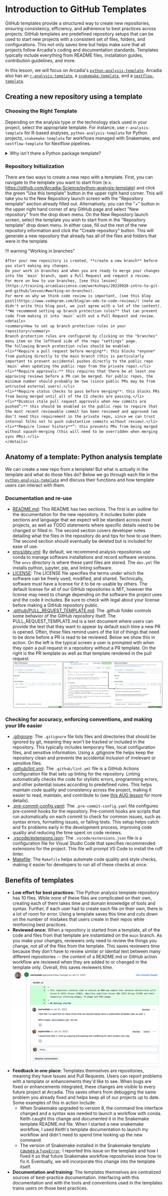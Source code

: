 # Introduction to GitHub Templates

GitHub templates provide a structured way to create new repositories, ensuring consistency, efficiency, and adherence to best practices across projects.
GitHub templates are predefined repository setups that can be used to start new projects with a consistent set of files, folders, and configurations.
This not only saves time but helps make sure that all projects follow Arcadia's coding and documentation standards.
Templates typically include everything from README files, installation guides, contribution guidelines, and more.

In this lesson, we will focus on Arcadia's [`python-analysis-template`](https://github.com/Arcadia-Science/python-analysis-template).
Arcadia also has an [`r-analysis-template`](https://github.com/Arcadia-Science/r-analysis-template), a [`snakemake-template`](https://github.com/Arcadia-Science/snakemake-template), and a [`nextflow-template`](https://github.com/Arcadia-Science/nextflow-template).

## Creating a new repository using a template

### Choosing the Right Template

Depending on the analysis type or the technology stack used in your project, select the appropriate template. 
For instance, use `r-analysis-template` for R-based analyses, `python-analysis-template` for Python projects, `snakemake-template` for workflows managed with Snakemake, and `nextflow-template` for Nextflow pipelines.

<details>
<summary>Why isn't there a Python package template?</summary>

We could create one. 
We haven't generated one yet because there are a ton templates out there that could be used and we haven't created many Python packages yet as an organization.
If you find yourself in need of a Python template, try out <a href=https://github.com/TezRomacH/python-package-template>an existing template</a> and make note of what works well and what doesn't.
We can then use that to generate a future organization standard template.

</details>

### Repository Initialization

There are two ways to create a new repo with a template.
First, you can navigate to the template you want to start from (e.x. https://github.com/Arcadia-Science/python-analysis-template) and click the green "Use this template" button in the upper right hand corner.
This will take you to the New Repository launch screen with the "Repository template" section already filled out.
Alternatively, you can the "+" button in the upper right hand corner of any GitHub page and select "New repository" from the drop down menu.
On the New Repository launch screen, select the template you wish to start from in the "Repository template" drop down menu.
In either case, fill out the rest of the new repository information and click the "Create repository" button.
This will generate a new repository that already has all of the files and folders that were in the template.


!!! warning "Working in branches"

    After your new repository is created, **create a new branch** before you start making any changes.
    Do your work in branches and when you are ready to merge your changes into the `main` branch, open a Pull Request and request a review.
    For more on how to use branches, [see this lesson](https://training.arcadiascience.com/workshops/20220920-intro-to-git-and-github/lesson/#working-on-branches).
    For more on why we think code review is important, [see this blog post](https://www.codegram.com/blog/an-ode-to-code-reviews/) (note we didn't write this blog post, we just agree with a lot of the content). 
    **We recommend setting up branch protection rules** that can prevent code from making it into `main` with out a Pull Request and review.
    <details>
    <summary>How to set up branch protection rules in your repository</summary>
    Branch protection rules are configured by clicking on the "branches" menu item on the lefthand side of the repo "settings" page.
    The following Branch protection rules should be enabled:
    <li>**Require a pull request before merging**: this blocks *anyone* from pushing directly to the main branch (this is particularly important to prevent accidental pushes directly to the public repo `main` when updating the public repo from the private repo).</li>
    <li>**Require approvals:** this requires that there be at least one approving reviews before a PR can be merged. For public repos, the minimum number should probably be two (since public PRs may be from untrusted external users).</li>
    <li>**Require status checks to pass before merging**: this blocks PRs from being merged until all of the CI checks are passing.</li>
    <li>**Dismiss stale pull request approvals when new commits are pushed”:** this should be enabled in the public repo to require that the most recent reviewable commit has been reviewed and approved (we don’t need this requirement in the private repo, since we can trust internal folks not to push substantive commits without review).</li>
    <li>**Require linear history**”: this prevents PRs from being merged without squash-merging (this will need to be overridden when merging sync PRs).</li>
    </details>

## Anatomy of a template: Python analysis template

We can create a new repo from a template!
But what is actually in the template and what do those files do?
Below we go through each file in the [`python-analysis-template`](https://github.com/Arcadia-Science/python-analysis-template) and discuss their functions and how template users can interact with them.

### Documentation and re-use

- [README.md](https://github.com/Arcadia-Science/python-analysis-template/blob/main/README.md): This README has two sections. The first is an outline for the documentation for the new repository. It includes boiler plate sections and language that we expect will be standard across most projects, as well as TODO statements where specific details need to be changed or filled in. The second section covers developer notes detailing what the files in the repository do and tips for how to use them. The second section should eventually be deleted but is included for ease of use.
- [envs/dev.yml](https://github.com/Arcadia-Science/python-analysis-template/tree/main/envs/dev.yml): By default, we recommend analysis repositories use conda to manage software installations and record software versions. The `envs` directory is where these yaml files are stored. The `dev.yml` file installs python, jupyter, pip, and linting software.
- [LICENSE](https://github.com/Arcadia-Science/python-analysis-template/tree/main/LICENSE): The LICENSE file specifies the terms under which the software can be freely used, modified, and shared. Technically, software must have a license for it to be re-usable by others. The default license for all of our GitHub repositories is MIT, however the license may need to change depending on the software the project uses and the code it includes. Be sure to check with legal about your license before making a GitHub repository public.
- [.github/PULL_REQUEST_TEMPLATE.md](https://github.com/Arcadia-Science/python-analysis-template/tree/main/.github/PULL_REQUEST_TEMPLATE.md): The .github folder controls some behavior of the GitHub repository itself. The PULL_REQUEST_TEMPLATE.md is a text document where users can provide the text that they want to appear by default each time a new PR is opened. Often, these files remind users of the list of things that need to be done before a PR is read to be reviewed. Below we show this in action. On the left is the typical screen a user is prompted with when they open a pull request in a repository without a PR template. On the right is the PR template as well as that template rendered in the pull request.
![](pr-template.png)

### Checking for accuracy, enforcing conventions, and making your life easier

- [.gitignore](https://github.com/Arcadia-Science/python-analysis-template/tree/main/.gitignore): The `.gitignore` file lists files and directories that should be ignored by git, meaning they won't be tracked or included in the repository. This typically includes temporary files, local configuration files, and sensitive information. Using a .gitignore file helps keep the repository clean and prevents the accidental inclusion of irrelevant or sensitive files.
- [.github/lint.yml](https://github.com/Arcadia-Science/python-analysis-template/tree/main/.github/lint.yml): The `.github/lint.yml` file is a GitHub Actions configuration file that sets up linting for the repository. Linting automatically checks the code for stylistic errors, programming errors, and other potential issues according to predefined rules. This helps maintain code quality and consistency across the project, making it easier to read, maintain, and contribute to (see [this AUG lesson](https://training.arcadiascience.com/arcadia-users-group/20240206-intro-to-formatting-and-linting/lesson/) for more details).
- [.pre-commit-config.yaml](https://github.com/Arcadia-Science/python-analysis-template/tree/main/.pre-commit-config.yaml): The `.pre-commit-config.yaml` file configures pre-commit hooks for the repository. Pre-commit hooks are scripts that run automatically on each commit to check for common issues, such as syntax errors, formatting issues, or failing tests. This setup helps catch and fix problems early in the development process, improving code quality and reducing the time spent on code reviews.
- [.vscode/extensions.json](https://github.com/Arcadia-Science/python-analysis-template/tree/main/.vscode/extensions.json): The `.vscode/extensions.json` file is a configuration file for Visual Studio Code that specifies recommended extensions for the project. This file will prompt VS Code to install the ruff linter.
- [Makefile](https://github.com/Arcadia-Science/python-analysis-template/tree/main/Makefile): The `Makefile` helps automate code quality and style checks, making it easier for developers to run all of these checks at once.

## Benefits of templates


- **Low effort for best practices:** The Python analysis template repository has 10 files. While none of these files are complicated on their own, creating each of them takes time and domain knowledge of tools and syntax. Further, if each user had to create each file on their own, there is a lot of room for error. Using a template saves this time and cuts down on the number of mistakes that users create in their repos while reinforcing best practices.
- **Reviewed once:** When a repository is started from a template, all of the code and files from that template are instantiated on the `main` branch. As you make your changes, reviewers only need to review the things you change, not all of the files from the template. This saves reviewers time because they don't have to review similar or idential text between many different repositories -- the content of a README.md or GitHub action workflow are reviewed when they are added to or changed in the template only. Overall, this saves reviewers time.
![](why-templates.png)
- **Feedback in one place:** Templates themselves are repositories, meaning they have Issues and Pull Requests. Users can report problems with a template or enhancements they'd like to see. When bugs are fixed or enhancements integrated, these changes are visible to every future project at Arcadia. This saves others from debugging the same problem you already fixed and helps keep all of our projects up to date. Some examples of this in action include:
	* When Snakemake upgraded to version 8, the command line interface changed and a syntax was needed to launch a workflow with conda. Keith caught this change and documented it in the Snakemake template README.md file. When I started a new snakemake workflow, I used Keith's template documentation to launch my workflow and didn't need to spend time looking up the new command.
	* The version of Snakemake installed in the Snakemake template [causes a `TypeError`](https://github.com/Arcadia-Science/snakemake-template/issues/2). I reported this issue on the template and how I fixed it so that future Snakemake workflow repositories know how to fix it. Eventually, we will incorporate this change into the template itself.
- **Documentation and training:** The templates themselves are centralized sources of best-practice documentation. Interfacing with this documentation and with the tools and conventions used in the templates trains users on those best practices.
